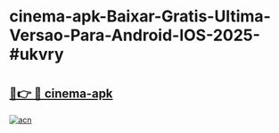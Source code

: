 # cinema-apk-Baixar-Gratis-Ultima-Versao-Para-Android-IOS-2025-#ukvry

# <h2><a href="https://ainizakaria.my?title=cinema-apk&ref=22M">🔗👉 🔴 cinema-apk</a></h2>

[![acn](https://github.com/user-attachments/assets/0f9c940e-d8b0-45ae-aac7-cd30a18b3e1c)](https://ainizakaria.my?title=cinema-apk&ref=22M)

